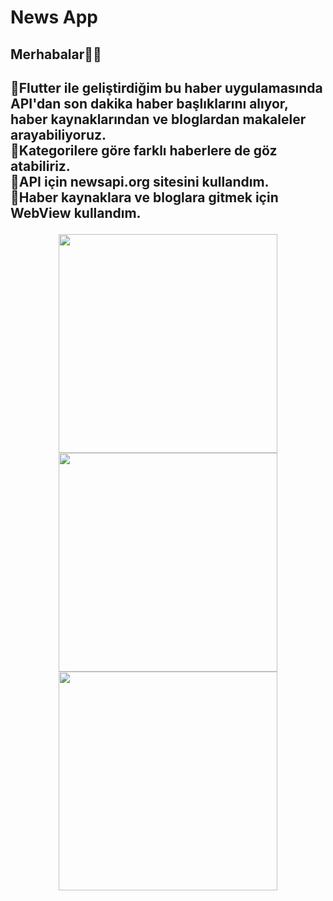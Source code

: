 # News App

<h2>Merhabalar👋🏻<h2/>

  <p>
  📌Flutter ile geliştirdiğim bu haber uygulamasında API'dan son dakika haber başlıklarını alıyor, haber kaynaklarından ve bloglardan makaleler arayabiliyoruz.<br>
  📌Kategorilere göre farklı haberlere de göz atabiliriz.<br>
  📌API için newsapi.org sitesini kullandım.<br>
  📌Haber kaynaklara ve bloglara gitmek için WebView kullandım.<br>
  </p>


<p align="center">
  <img src="https://user-images.githubusercontent.com/62424342/184627127-47aeebc2-be0b-47ff-a5d8-64e5306f97dd.jpg" width="350" >
  <img src="https://user-images.githubusercontent.com/62424342/184627141-323937fb-d95f-48f0-95a1-b1ebcd911244.jpg" width="350" >
  <img src="https://user-images.githubusercontent.com/62424342/184627135-8db8ead8-943b-464a-8850-1a50f0846cc6.jpg" width="350" >
 
</p>



